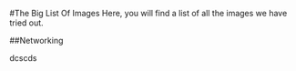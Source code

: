 #The Big List Of Images
Here, you will find a list of all the images we have tried out.

##Networking

dcscds
